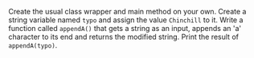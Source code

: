 Create the usual class wrapper and main method on your own.
Create a string variable named `typo` and assign the value `Chinchill` to it.
Write a function called `appendA()` that gets a string as an input, 
appends an 'a' character to its end and returns the modified string.
Print the result of `appendA(typo)`.
